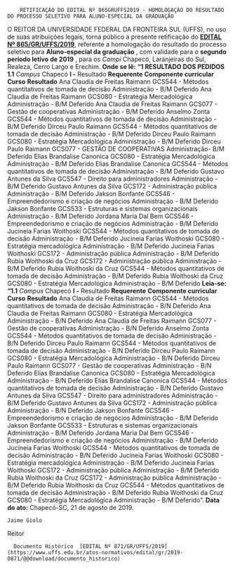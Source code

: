        RETIFICAÇÃO DO EDITAL Nº 865GRUFFS2019 - HOMOLOGAÇÃO DO RESULTADO DO PROCESSO SELETIVO PARA ALUNO-ESPECIAL DA GRADUAÇÃO  

 O REITOR DA UNIVERSIDADE FEDERAL DA FRONTEIRA SUL (UFFS), no uso de suas atribuições legais, torna público a presente retificação do  [**EDITAL Nº 865/GR/UFFS/2019**](https://www.uffs.edu.br/atos-normativos/edital/gr/2019-0865), referente a homologação do resultado do processo seletivo para **Aluno-especial da graduação** , com validade para o **segundo período letivo de 2019** , para os *Campi*  Chapecó, Laranjeiras do Sul, Realeza, Cerro Largo e Erechim.   **Onde se lê:** **“1 RESULTADO DOS PEDIDOS** **1.1**  *Campus*  Chapecó **I -**  Resultado     **Requerente**   **Componente curricular**   **Curso**   **Resultado**     Ana Claudia de Freitas Raimann   GCS544 - Métodos quantitativos de tomada de decisão   Administração - B/M   Deferido     Ana Claudia de Freitas Raimann   GCS080 - Estratégia Mercadológica   Administração - B/M   Deferido     Ana Claudia de Freitas Raimann   GCS077 - Gestão de cooperativas   Administração - B/M   Deferido     Anselmo Zonta   GCS544 - Métodos quantitativos de tomada de decisão   Administração - B/M   Deferido     Dirceu Paulo Raimann   GCS544 - Métodos quantitativos de tomada de decisão   Administração - B/M   Deferido     Dirceu Paulo Raimann   GCS080 - Estratégia Mercadológica   Administração - B/M   Deferido     Dirceu Paulo Raimann   GCS077 - GESTÃO DE COOPERATIVAS   Administração- B/M   Deferido     Elias Brandalise Canonica   GCS080 - Estratégia Mercadológica   Administração - B/M   Deferido     Elias Brandalise Canonica   GCS544 - Métodos quantitativos de tomada de decisão   Administração - B/M   Deferido     Gustavo Antunes da Silva   GCS547 - Direito para administradores   Administração - B/M   Deferido     Gustavo Antunes da Silva   GCS172 - Administração pública   Administração - B/M   Deferido     Jakson Bonfante   GCS546 - Empreendedorismo e criação de negócios   Administração - B/M   Deferido     Jakson Bonfante   GCS533 - Estruturas e sistemas organizacionais   Administração - B/M   Deferido     Jordana Maria Dal Bem   GCS546 - Empreendedorismo e criação de negócios   Administração - B/M   Deferido     Jucineia Farias Woithoski   GCS544 - Métodos quantitativos de tomada de decisão   Administração - B/M   Deferido     Jucineia Farias Woithoski   GCS080 - Estratégia mercadológica   Administração - B/M   Deferido     Jucineia Farias Woithoski   GCS172 - Administração pública   Administração - B/M   Deferido     Rubia Woithoski da Cruz   GCS172 - Administração pública   Administração - B/M   Deferido     Rubia Woithoski da Cruz   GCS544 - Métodos quantitativos de tomada de decisão   Administração - B/M   Deferido     Rubia Woithoski da Cruz   GCS080 - Estratégia Mercadológica   Administração - B/M   Deferido       **Leia-se:** **“1.1** *Campus*  Chapecó **I -**  Resultado     **Requerente**   **Componente curricular**   **Curso**   **Resultado**     Ana Claudia de Freitas Raimann   GCS544 - Métodos quantitativos de tomada de decisão   Administração - B/N   Deferido     Ana Claudia de Freitas Raimann   GCS080 - Estratégia Mercadológica   Administração - B/N   Deferido     Ana Claudia de Freitas Raimann   GCS077 - Gestão de cooperativas   Administração - B/N   Deferido     Anselmo Zonta   GCS544 - Métodos quantitativos de tomada de decisão   Administração - B/N   Deferido     Dirceu Paulo Raimann   GCS544 - Métodos quantitativos de tomada de decisão   Administração - B/N   Deferido     Dirceu Paulo Raimann   GCS080 - Estratégia Mercadológica   Administração - B/N   Deferido     Dirceu Paulo Raimann   GCS077 - Gestão de cooperativas   Administração - B/N   Deferido     Elias Brandalise Canonica   GCS080 - Estratégia Mercadológica   Administração - B/N   Deferido     Elias Brandalise Canonica   GCS544 - Métodos quantitativos de tomada de decisão   Administração - B/N   Deferido     Gustavo Antunes da Silva   GCS547 - Direito para administradores   Administração - B/M   Deferido     Gustavo Antunes da Silva   GCS172 - Administração pública   Administração - B/N   Deferido     Jakson Bonfante   GCS546 - Empreendedorismo e criação de negócios   Administração - B/M   Deferido     Jakson Bonfante   GCS533 - Estruturas e sistemas organizacionais   Administração - B/M   Deferido     Jordana Maria Dal Bem   GCS546 - Empreendedorismo e criação de negócios   Administração - B/M   Deferido     Jucineia Farias Woithoski   GCS544 - Métodos quantitativos de tomada de decisão   Administração - B/N   Deferido     Jucineia Farias Woithoski   GCS080 - Estratégia mercadológica   Administração - B/M   Deferido     Jucineia Farias Woithoski   GCS172 - Administração pública   Administração - B/M   Deferido     Rubia Woithoski da Cruz   GCS172 - Administração pública   Administração - B/M   Deferido     Rubia Woithoski da Cruz   GCS544 - Métodos quantitativos de tomada de decisão   Administração - B/M   Deferido     Rubia Woithoski da Cruz   GCS080 - Estratégia Mercadológica   Administração - B/M   Deferido”.            **Data do ato:** Chapecó-SC, 21 de agosto de 2019.   
 

    Jaime Giolo   
 Reitor 

      Documento Histórico  [EDITAL Nº 871/GR/UFFS/2019](https://www.uffs.edu.br/atos-normativos/edital/gr/2019-0871/@@download/documento_historico)     
      